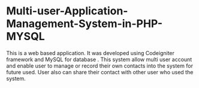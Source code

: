 # Multi-user-Application-Management-System-in-PHP-MYSQL
This is a web based application. It was developed using Codeigniter framework and MySQL for database . This system allow multi user account and enable user to manage or record their own contacts into the system for future used. User also can share their contact with other user who used the system.
